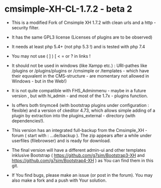 # cmsimple-XH-CL-1.7.2 - beta 2

* This is a  modified  Fork of Cmsimple XH 1.7.2 with clean urls and a http - security filter.

* It has the same GPL3  license (Licenses of plugins are to be observed)

* It needs at least php 5.4+ (not php 5.3 !)  and is tested with php 7.4

* You may not use ( ] ) [ < = or ? in links !

* It should not be used in windows (like Xampp etc.) : URI-pathes like /plugins or /plugins/plugins or /cmsimple or /templates  - which have their equvalent in the CMS-structure - are momentary not allowed in Windows - but in the Web!) 

* It is not quite compatible with FHS_Adminmenu - maybe in a future version , but with hi_admin - and most of the 1.7x - plugins function.

* Is offers both tinymce4 (with bootstrap plugins under configuration : flexible) and a version of ckeditor 4.73, which allows simple adding of a plugin by extraction into the plugins_external - directory (with dependencies!).

* This version has an integrated full-backup from the Cmsimple_XH - forum ( start with : ...de/backup ). The zip  appears after a while under userfiles (filebrowser) and is ready for download.

* The final version will have a different admin-ui and other templates inklusive Bootstrap ( https://github.com/g7sim/Bootstrap3-XH  and https://github.com/g7sim/Bootstrap4-XH ) as You can find them in this git.

* If You find bugs, please make an issue (or post in the forum). You may also make a fork and a push with Your solution.


